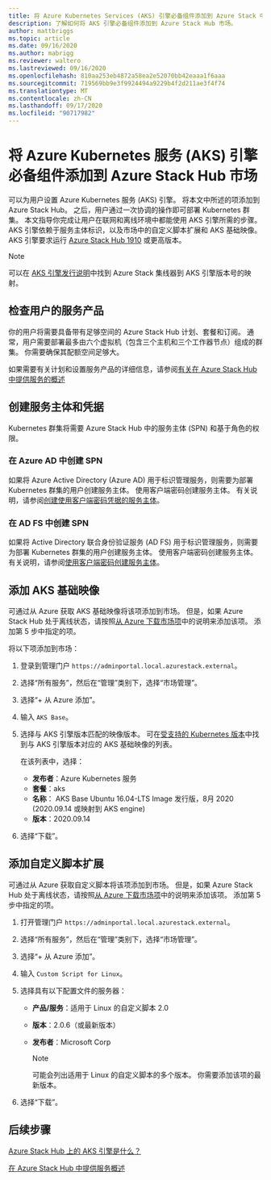 ```yaml
---
title: 将 Azure Kubernetes Services (AKS) 引擎必备组件添加到 Azure Stack 中心市场
description: 了解如何将 AKS 引擎必备组件添加到 Azure Stack Hub 市场。
author: mattbriggs
ms.topic: article
ms.date: 09/16/2020
ms.author: mabrigg
ms.reviewer: waltero
ms.lastreviewed: 09/16/2020
ms.openlocfilehash: 810aa253eb4872a58ea2e52070bb42eaaa1f6aaa
ms.sourcegitcommit: 719569bb9e3f9924494a9229b4f2d211ae3f4f74
ms.translationtype: MT
ms.contentlocale: zh-CN
ms.lasthandoff: 09/17/2020
ms.locfileid: "90717982"
---
```

# <a name="add-the-azure-kubernetes-services-aks-engine-prerequisites-to-the-azure-stack-hub-marketplace"></a>将 Azure Kubernetes 服务 (AKS) 引擎必备组件添加到 Azure Stack Hub 市场

可以为用户设置 Azure Kubernetes 服务 (AKS) 引擎。 将本文中所述的项添加到 Azure Stack Hub。 之后，用户通过一次协调的操作即可部署 Kubernetes 群集。 本文指导你完成让用户在联网和离线环境中都能使用 AKS 引擎所需的步骤。 AKS 引擎依赖于服务主体标识，以及市场中的自定义脚本扩展和 AKS 基础映像。 AKS 引擎要求运行 [Azure Stack Hub 1910](release-notes.md?view=azs-1910&preserve-view=true) 或更高版本。

> [!NOTE]  
> 可以在 [AKS 引擎发行说明](/azure-stack/user/kubernetes-aks-engine-release-notes#aks-engine-and-azure-stack-version-mapping)中找到 Azure Stack 集线器到 AKS 引擎版本号的映射。

## <a name="check-your-users-service-offering"></a>检查用户的服务产品

你的用户将需要具备带有足够空间的 Azure Stack Hub 计划、套餐和订阅。 通常，用户需要部署最多由六个虚拟机（包含三个主机和三个工作器节点）组成的群集。 你需要确保其配额空间足够大。

如果需要有关计划和设置服务产品的详细信息，请参阅[有关在 Azure Stack Hub 中提供服务的概述](service-plan-offer-subscription-overview.md)

## <a name="create-a-service-principal-and-credentials"></a>创建服务主体和凭据

Kubernetes 群集将需要 Azure Stack Hub 中的服务主体 (SPN) 和基于角色的权限。

### <a name="create-an-spn-in-azure-ad"></a>在 Azure AD 中创建 SPN

如果将 Azure Active Directory (Azure AD) 用于标识管理服务，则需要为部署 Kubernetes 群集的用户创建服务主体。 使用客户端密码创建服务主体。 有关说明，请参阅[创建使用客户端密码凭据的服务主体](azure-stack-create-service-principals.md#create-a-service-principal-that-uses-a-client-secret-credential)。

### <a name="create-an-spn-in-ad-fs"></a>在 AD FS 中创建 SPN

如果将 Active Directory 联合身份验证服务 (AD FS) 用于标识管理服务，则需要为部署 Kubernetes 群集的用户创建服务主体。 使用客户端密码创建服务主体。 有关说明，请参阅[使用客户端密码创建服务主体](azure-stack-create-service-principals.md#create-a-service-principal-that-uses-client-secret-credentials)。

## <a name="add-the-aks-base-image"></a>添加 AKS 基础映像

可通过从 Azure 获取 AKS 基础映像将该项添加到市场。 但是，如果 Azure Stack Hub 处于离线状态，请按照[从 Azure 下载市场项](azure-stack-download-azure-marketplace-item.md?pivots=state-disconnected)中的说明来添加该项。 添加第 5 步中指定的项。

将以下项添加到市场：

1. 登录到管理门户 `https://adminportal.local.azurestack.external`。

1. 选择“所有服务”，然后在“管理”类别下，选择“市场管理”。

1. 选择“+ 从 Azure 添加”。

1. 输入 `AKS Base`。

1. 选择与 AKS 引擎版本匹配的映像版本。 可在[受支持的 Kubernetes 版本](https://github.com/Azure/aks-engine/blob/master/docs/topics/azure-stack.md#supported-aks-engine-versions)中找到与 AKS 引擎版本对应的 AKS 基础映像的列表。 

    在该列表中，选择：
    - **发布者**：Azure Kubernetes 服务
    - **套餐**：aks
    - **名称**： AKS Base Ubuntu 16.04-LTS Image 发行版，8月 2020 (2020.09.14 或映射到 AKS engine) 
    - **版本**：2020.09.14

1. 选择“下载”。

## <a name="add-a-custom-script-extension"></a>添加自定义脚本扩展

可通过从 Azure 获取自定义脚本将该项添加到市场。 但是，如果 Azure Stack Hub 处于离线状态，请按照[从 Azure 下载市场项](azure-stack-download-azure-marketplace-item.md?pivots=state-disconnected)中的说明来添加该项。  添加第 5 步中指定的项。

1. 打开管理门户 `https://adminportal.local.azurestack.external`。

1. 选择“所有服务”，然后在“管理”类别下，选择“市场管理”。

1. 选择“+ 从 Azure 添加”。

1. 输入 `Custom Script for Linux`。

1. 选择具有以下配置文件的服务器：
   - **产品/服务**：适用于 Linux 的自定义脚本 2.0
   - **版本**：2.0.6（或最新版本）
   - **发布者**：Microsoft Corp

     > [!Note]  
     > 可能会列出适用于 Linux 的自定义脚本的多个版本。 你需要添加该项的最新版本。

1. 选择“下载”。

## <a name="next-steps"></a>后续步骤

[ Azure Stack Hub 上的 AKS 引擎是什么？](../user/azure-stack-kubernetes-aks-engine-overview.md)

[在 Azure Stack Hub 中提供服务概述](service-plan-offer-subscription-overview.md)
